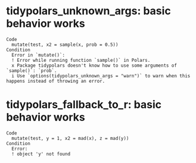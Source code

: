 # tidypolars_unknown_args: basic behavior works

    Code
      mutate(test, x2 = sample(x, prob = 0.5))
    Condition
      Error in `mutate()`:
      ! Error while running function `sample()` in Polars.
      x Package tidypolars doesn't know how to use some arguments of `sample()`: `prob`.
      i Use `options(tidypolars_unknown_args = "warn")` to warn when this happens instead of throwing an error.

# tidypolars_fallback_to_r: basic behavior works

    Code
      mutate(test, y = 1, x2 = mad(x), z = mad(y))
    Condition
      Error:
      ! object 'y' not found

